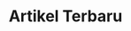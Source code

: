 ---
title: "Artikel Terbaru"
subtitle: ""
# meta description
description: "Dokun Digital menyediakan berbagai macam produk virtual seperti Akun Google Drive Unlimited, Microsoft Office 365, Jasa Upload Aplikasi ke Playstore, Jasa Pembuatan Google Developer, Jasa Download Freepik, CC Google Developer, CC Google Cloud"
draft: false
---